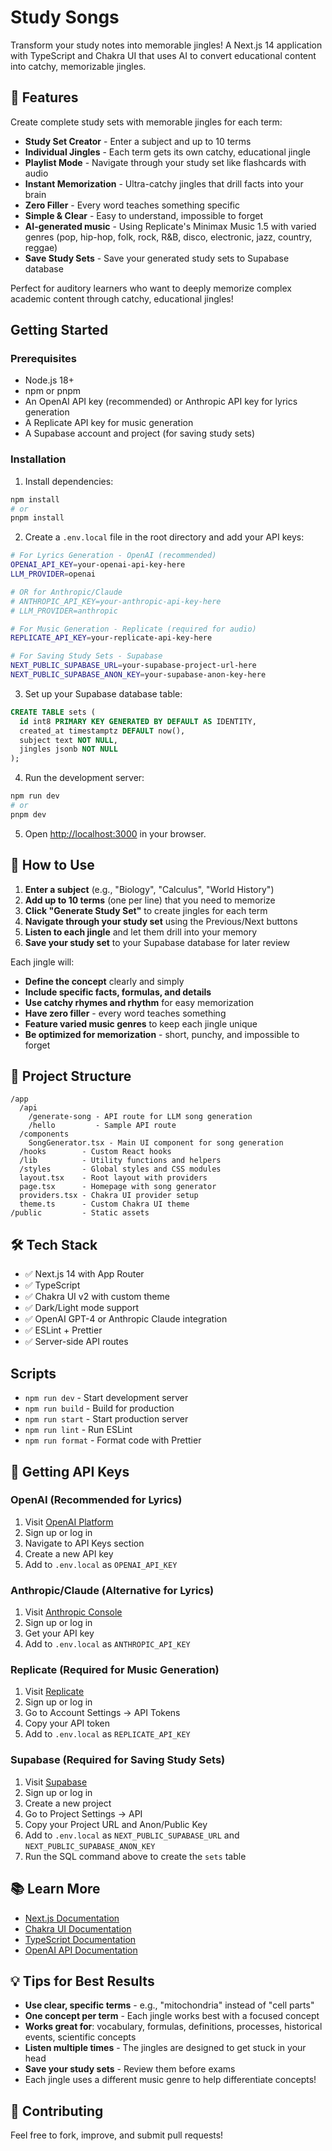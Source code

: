 # Study Songs

Transform your study notes into memorable jingles! A Next.js 14 application with TypeScript and Chakra UI that uses AI to convert educational content into catchy, memorizable jingles.

## 🎵 Features

Create complete study sets with memorable jingles for each term:

- **Study Set Creator** - Enter a subject and up to 10 terms
- **Individual Jingles** - Each term gets its own catchy, educational jingle
- **Playlist Mode** - Navigate through your study set like flashcards with audio
- **Instant Memorization** - Ultra-catchy jingles that drill facts into your brain
- **Zero Filler** - Every word teaches something specific
- **Simple & Clear** - Easy to understand, impossible to forget
- **AI-generated music** - Using Replicate's Minimax Music 1.5 with varied genres (pop, hip-hop, folk, rock, R&B, disco, electronic, jazz, country, reggae)
- **Save Study Sets** - Save your generated study sets to Supabase database

Perfect for auditory learners who want to deeply memorize complex academic content through catchy, educational jingles!

## Getting Started

### Prerequisites

- Node.js 18+
- npm or pnpm
- An OpenAI API key (recommended) or Anthropic API key for lyrics generation
- A Replicate API key for music generation
- A Supabase account and project (for saving study sets)

### Installation

1. Install dependencies:

```bash
npm install
# or
pnpm install
```

2. Create a `.env.local` file in the root directory and add your API keys:

```bash
# For Lyrics Generation - OpenAI (recommended)
OPENAI_API_KEY=your-openai-api-key-here
LLM_PROVIDER=openai

# OR for Anthropic/Claude
# ANTHROPIC_API_KEY=your-anthropic-api-key-here
# LLM_PROVIDER=anthropic

# For Music Generation - Replicate (required for audio)
REPLICATE_API_KEY=your-replicate-api-key-here

# For Saving Study Sets - Supabase
NEXT_PUBLIC_SUPABASE_URL=your-supabase-project-url-here
NEXT_PUBLIC_SUPABASE_ANON_KEY=your-supabase-anon-key-here
```

3. Set up your Supabase database table:

```sql
CREATE TABLE sets (
  id int8 PRIMARY KEY GENERATED BY DEFAULT AS IDENTITY,
  created_at timestamptz DEFAULT now(),
  subject text NOT NULL,
  jingles jsonb NOT NULL
);
```

4. Run the development server:

```bash
npm run dev
# or
pnpm dev
```

5. Open [http://localhost:3000](http://localhost:3000) in your browser.

## 🎤 How to Use

1. **Enter a subject** (e.g., "Biology", "Calculus", "World History")
2. **Add up to 10 terms** (one per line) that you need to memorize
3. **Click "Generate Study Set"** to create jingles for each term
4. **Navigate through your study set** using the Previous/Next buttons
5. **Listen to each jingle** and let them drill into your memory
6. **Save your study set** to your Supabase database for later review

Each jingle will:

- **Define the concept** clearly and simply
- **Include specific facts, formulas, and details**
- **Use catchy rhymes and rhythm** for easy memorization
- **Have zero filler** - every word teaches something
- **Feature varied music genres** to keep each jingle unique
- **Be optimized for memorization** - short, punchy, and impossible to forget

## 📁 Project Structure

```
/app
  /api
    /generate-song - API route for LLM song generation
    /hello         - Sample API route
  /components
    SongGenerator.tsx - Main UI component for song generation
  /hooks        - Custom React hooks
  /lib          - Utility functions and helpers
  /styles       - Global styles and CSS modules
  layout.tsx    - Root layout with providers
  page.tsx      - Homepage with song generator
  providers.tsx - Chakra UI provider setup
  theme.ts      - Custom Chakra UI theme
/public         - Static assets
```

## 🛠️ Tech Stack

- ✅ Next.js 14 with App Router
- ✅ TypeScript
- ✅ Chakra UI v2 with custom theme
- ✅ Dark/Light mode support
- ✅ OpenAI GPT-4 or Anthropic Claude integration
- ✅ ESLint + Prettier
- ✅ Server-side API routes

## Scripts

- `npm run dev` - Start development server
- `npm run build` - Build for production
- `npm run start` - Start production server
- `npm run lint` - Run ESLint
- `npm run format` - Format code with Prettier

## 🔑 Getting API Keys

### OpenAI (Recommended for Lyrics)

1. Visit [OpenAI Platform](https://platform.openai.com/)
2. Sign up or log in
3. Navigate to API Keys section
4. Create a new API key
5. Add to `.env.local` as `OPENAI_API_KEY`

### Anthropic/Claude (Alternative for Lyrics)

1. Visit [Anthropic Console](https://console.anthropic.com/)
2. Sign up or log in
3. Get your API key
4. Add to `.env.local` as `ANTHROPIC_API_KEY`

### Replicate (Required for Music Generation)

1. Visit [Replicate](https://replicate.com/)
2. Sign up or log in
3. Go to Account Settings → API Tokens
4. Copy your API token
5. Add to `.env.local` as `REPLICATE_API_KEY`

### Supabase (Required for Saving Study Sets)

1. Visit [Supabase](https://supabase.com/)
2. Sign up or log in
3. Create a new project
4. Go to Project Settings → API
5. Copy your Project URL and Anon/Public Key
6. Add to `.env.local` as `NEXT_PUBLIC_SUPABASE_URL` and `NEXT_PUBLIC_SUPABASE_ANON_KEY`
7. Run the SQL command above to create the `sets` table

## 📚 Learn More

- [Next.js Documentation](https://nextjs.org/docs)
- [Chakra UI Documentation](https://chakra-ui.com/docs)
- [TypeScript Documentation](https://www.typescriptlang.org/docs)
- [OpenAI API Documentation](https://platform.openai.com/docs)

## 💡 Tips for Best Results

- **Use clear, specific terms** - e.g., "mitochondria" instead of "cell parts"
- **One concept per term** - Each jingle works best with a focused concept
- **Works great for**: vocabulary, formulas, definitions, processes, historical events, scientific concepts
- **Listen multiple times** - The jingles are designed to get stuck in your head
- **Save your study sets** - Review them before exams
- Each jingle uses a different music genre to help differentiate concepts!

## 🤝 Contributing

Feel free to fork, improve, and submit pull requests!
